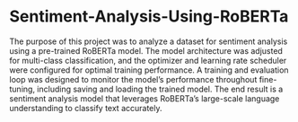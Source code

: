 # Sentiment-Analysis-Using-RoBERTa

The purpose of this project was to analyze a dataset for sentiment analysis using a pre-trained RoBERTa model. The model architecture was adjusted for multi-class classification, and the optimizer and learning rate scheduler were configured for optimal training performance. A training and evaluation loop was designed to monitor the model’s performance throughout fine-tuning, including saving and loading the trained model. The end result is a sentiment analysis model that leverages RoBERTa’s large-scale language understanding to classify text accurately.
